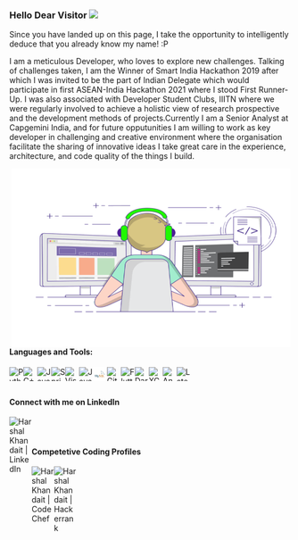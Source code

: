### Hello Dear Visitor <img src="https://media.giphy.com/media/hvRJCLFzcasrR4ia7z/giphy.gif" width="25px" />

<!--
**harshalkhandait/harshalkhandait** is a ✨ _special_ ✨ repository because its `README.md` (this file) appears on your GitHub profile.

Here are some ideas to get you started:

- 🔭 I’m currently working on ...
- 🌱 I’m currently learning ...
- 👯 I’m looking to collaborate on ...
- 🤔 I’m looking for help with ...
- 💬 Ask me about ...
- 📫 How to reach me: ...
- 😄 Pronouns: ...
- ⚡ Fun fact: ...
-->


Since you have landed up on this page, I take the opportunity to intelligently deduce that you already know my name! :P

I am a meticulous Developer, who loves to explore new challenges.
Talking of challenges taken, I am the Winner of Smart India Hackathon 2019 after which I was invited to be the part of Indian Delegate which would participate in 
first ASEAN-India Hackathon 2021 where I stood First Runner-Up. 
I was also associated with Developer Student Clubs, IIITN where we were regularly involved to achieve a holistic view of research prospective 
and the development methods of projects.Currently I am a Senior Analyst at Capgemini India, and for future opputunities I am willing to work as key developer
in challenging and creative environment where the organisation facilitate the sharing of innovative ideas
I take great care in the experience, architecture, and code quality of the things I build.

<img align="right" alt="GIF" src="https://github.com/kunalyelne/kunalyelne/blob/main/coding.gif?raw=true" width="500" height="320" />

<h4> Languages and Tools: </h4>

<img align="left" width="25px" height="25px" alt="Python" src="https://img.icons8.com/color/48/000000/python--v1.png"/>
<img align="left" width="25px" height="25px" alt="C++" src="https://img.icons8.com/color/48/000000/c-plus-plus-logo.png"/>
<img align="left" width="25px" height="25px" alt="Java" src="https://img.icons8.com/color/48/000000/java-coffee-cup-logo--v1.png" />
<img align="left" width="25px" height="25px" alt="Spring Boot" src="https://dz2cdn1.dzone.com/storage/temp/12434118-spring-boot-logo.png"/>
<img align="left" width="25px" height="25px" alt="Visual Studio Code" src="https://img.icons8.com/color/48/000000/visual-studio-code-2019.png" />
<img align="left" width="25px" height="25px" alt="JavaScript" src="https://img.icons8.com/color/48/000000/javascript--v1.png" />
<img align="left" width="25px" height="25px" alt="MySQL" src="https://raw.githubusercontent.com/github/explore/80688e429a7d4ef2fca1e82350fe8e3517d3494d/topics/mysql/mysql.png" />
<img align="left" width="25px" height="25px" alt="Git" src="https://img.icons8.com/color/48/000000/git.png" />
<img align="left" width="25px" height="25px" alt="Flutter" src="https://img.icons8.com/windows/32/000000/flutter.png"/>
<img align="left" width="25px" height="25px" alt="Dart" src="https://img.icons8.com/color/48/000000/dart.png"/>
<img align="left" width="25px" height="25px" alt="XCode" src="https://img.icons8.com/color/48/000000/xcode.png"/>
<img align="left" width="25px" height="25px" alt="Android Studio" src="https://img.icons8.com/fluency/48/000000/android-studio--v2.png"/>
<img align="left" width="25px" height="25px" alt="Latex" src="https://img.icons8.com/fluency/48/000000/texshop.png"/>

<br />
<br />

<h4> Connect with me on LinkedIn </h4>
<a href="https://www.linkedin.com/in/harshal-khandait/">
  <img align="left" alt="Harshal Khandait | LinkedIn" width="40px" src="https://img.icons8.com/fluency/48/000000/linkedin.png" />
</a>



<br />
<br />

<h4> Competetive Coding Profiles </h4>
<a href="https://www.linkedin.com/in/harshal-khandait/">
  <img align="left" alt="Harshal Khandait | CodeChef" width="40px" src="https://img.icons8.com/ios/50/000000/codechef.png"/>
</a>
<a href="https://www.hackerrank.com/harshalkhandait1" >
  <img align="left" alt="Harshal Khandait | Hackerrank" width="40px" src="https://img.icons8.com/external-tal-revivo-filled-tal-revivo/96/000000/external-hackerrank-is-a-technology-company-that-focuses-on-competitive-programming-logo-filled-tal-revivo.png"/>
</a>
<a href="https://leetcode.com/harshalkhandait799/" >
  <imgalign="left" alt="Harshal Khandait | LeetCode" width="40px" src="https://img.icons8.com/external-tal-revivo-shadow-tal-revivo/96/000000/external-level-up-your-coding-skills-and-quickly-land-a-job-logo-shadow-tal-revivo.png"/>
</a>

